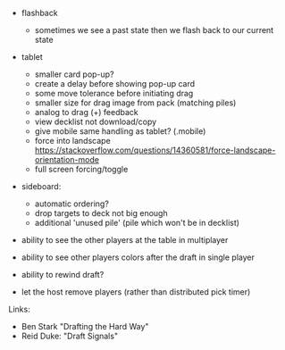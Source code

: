 
- flashback 

    - sometimes we see a past state then we flash back to our current state

- tablet

    - smaller card pop-up?
    - create a delay before showing pop-up card
    - some move tolerance before initiating drag
    - smaller size for drag image from pack (matching piles)
    - analog to drag (+) feedback
    - view decklist not download/copy
    - give mobile same handling as tablet? (.mobile)
    - force into landscape 
       https://stackoverflow.com/questions/14360581/force-landscape-orientation-mode
    - full screen forcing/toggle

- sideboard:
    - automatic ordering?
    - drop targets to deck not big enough
    - additional 'unused pile' (pile which won't be in decklist) 

- ability to see the other players at the table in multiplayer
- ability to see other players colors after the draft in single player
- ability to rewind draft?
- let the host remove players (rather than distributed pick timer)

Links:

- Ben Stark "Drafting the Hard Way"
- Reid Duke: "Draft Signals"

